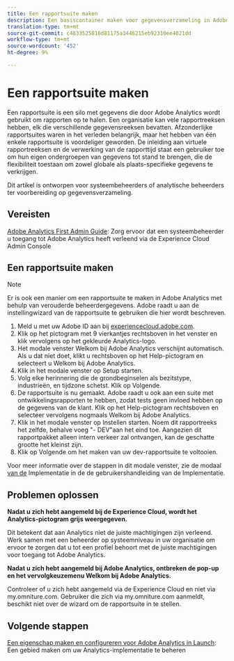 ```yaml
---
title: Een rapportsuite maken
description: Een basiscontainer maken voor gegevensverzameling in Adobe Analytics.
translation-type: tm+mt
source-git-commit: c4833525816d81175a3446215eb92310ee4021dd
workflow-type: tm+mt
source-wordcount: '452'
ht-degree: 9%

---
```



# Een rapportsuite maken

Een rapportsuite is een silo met gegevens die door Adobe Analytics wordt gebruikt om rapporten op te halen. Een organisatie kan vele rapportreeksen hebben, elk die verschillende gegevensreeksen bevatten. Afzonderlijke rapportsuites waren in het verleden belangrijk, maar het hebben van één enkele rapportsuite is voordeliger geworden. De inleiding aan virtuele rapportreeksen en de verwerking van de rapporttijd staat een gebruiker toe om hun eigen ondergroepen van gegevens tot stand te brengen, die de flexibiliteit toestaan om zowel globale als plaats-specifieke gegevens te verkrijgen.

Dit artikel is ontworpen voor systeembeheerders of analytische beheerders ter voorbereiding op gegevensverzameling.

## Vereisten

[Adobe Analytics First Admin Guide](first-admin-guide.md): Zorg ervoor dat een systeembeheerder u toegang tot Adobe Analytics heeft verleend via de Experience Cloud Admin Console

## Een rapportsuite maken

>[!NOTE]
>
>Er is ook een manier om een rapportsuite te maken in Adobe Analytics met behulp van verouderde beheerdergegevens. Adobe raadt u aan de instellingwizard van de rapportsuite te gebruiken die hier wordt beschreven.

1. Meld u met uw Adobe ID aan bij [experiencecloud.adobe.com](https://experiencecloud.adobe.com).
1. Klik op het pictogram met 9 vierkantjes rechtsboven in het venster en klik vervolgens op het gekleurde Analytics-logo.
1. Het modale venster Welkom bij Adobe Analytics verschijnt automatisch. Als u dat niet doet, klikt u rechtsboven op het Help-pictogram en selecteert u Welkom bij Adobe Analytics.
1. Klik in het modale venster op Setup starten.
1. Volg elke herinnering die de grondbeginselen als bezitstype, industrieën, en tijdzone schetst. Klik op Volgende.
1. De rapportsuite is nu gemaakt. Adobe raadt u ook aan een suite met ontwikkelingsrapporten te hebben, zodat tests geen invloed hebben op de gegevens van de klant. Klik op het Help-pictogram rechtsboven en selecteer vervolgens nogmaals Welkom bij Adobe Analytics.
1. Klik in het modale venster op Instellen starten.
Noem dit rapportreeks het zelfde, behalve voeg &quot;- DEV&quot;aan het eind toe. Aangezien dit rapportpakket alleen intern verkeer zal ontvangen, kan de geschatte grootte het kleinst zijn.
1. Klik op Volgende om het maken van uw dev-rapportsuite te voltooien.

Voor meer informatie over de stappen in dit modale venster, zie de modaal [van de](/help/implement/prepare/implementation-modal.md) Implementatie in de de gebruikershandleiding van de Implementatie.

## Problemen oplossen

**Nadat u zich hebt aangemeld bij de Experience Cloud, wordt het Analytics-pictogram grijs weergegeven.**

Dit betekent dat aan Analytics niet de juiste machtigingen zijn verleend. Werk samen met een beheerder op systeemniveau in uw organisatie om ervoor te zorgen dat u tot een profiel behoort met de juiste machtigingen voor toegang tot Adobe Analytics.

**Nadat u zich hebt aangemeld bij Adobe Analytics, ontbreken de pop-up en het vervolgkeuzemenu Welkom bij Adobe Analytics.**

Controleer of u zich hebt aangemeld via de Experience Cloud en niet via my.omniture.com. Gebruiker die zich via my.omniture.com aanmeldt, beschikt niet over de wizard om de rapportsuite in te stellen.

## Volgende stappen

[Een eigenschap maken en configureren voor Adobe Analytics in Launch](/help/implement/launch/create-analytics-property.md): Een gebied maken om uw Analytics-implementatie te beheren

